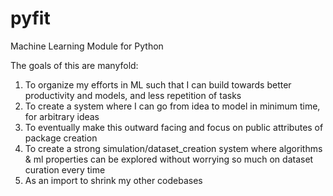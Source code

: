 # pyfit
Machine Learning Module for Python

The goals of this are manyfold:

1. To organize my efforts in ML such that I can build towards better productivity and models, and less repetition of tasks
2. To create a system where I can go from idea to model in minimum time, for arbitrary ideas
3. To eventually make this outward facing and focus on public attributes of package creation
4. To create a strong simulation/dataset_creation system where algorithms & ml properties can be explored without worrying so much on dataset curation every time
5. As an import to shrink my other codebases